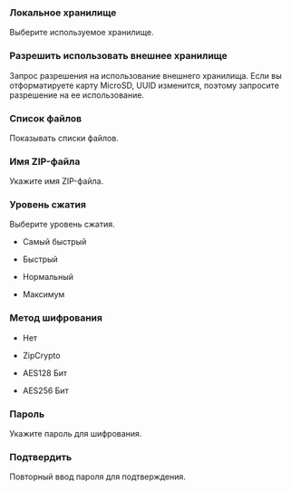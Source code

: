 ### Локальное хранилище

Выберите используемое хранилище. 

### Разрешить использовать внешнее хранилище

Запрос разрешения на использование внешнего хранилища. Если вы отформатируете карту MicroSD, UUID изменится, поэтому запросите разрешение на ее использование. 

### Список файлов

Показывать списки файлов. 

### Имя ZIP-файла

Укажите имя ZIP-файла. 

### Уровень сжатия

Выберите уровень сжатия.

- Самый быстрый

- Быстрый

- Нормальный

- Максимум 

### Метод шифрования

- Нет

- ZipCrypto

- AES128 Бит

- AES256 Бит 

### Пароль

Укажите пароль для шифрования. 

### Подтвердить

Повторный ввод пароля для подтверждения. 